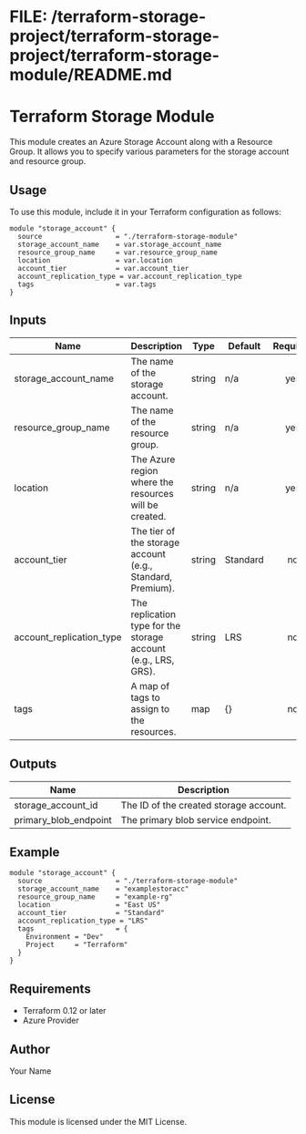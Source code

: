 # FILE: /terraform-storage-project/terraform-storage-project/terraform-storage-module/README.md

# Terraform Storage Module

This module creates an Azure Storage Account along with a Resource Group. It allows you to specify various parameters for the storage account and resource group.

## Usage

To use this module, include it in your Terraform configuration as follows:

```hcl
module "storage_account" {
  source                  = "./terraform-storage-module"
  storage_account_name    = var.storage_account_name
  resource_group_name     = var.resource_group_name
  location                = var.location
  account_tier            = var.account_tier
  account_replication_type = var.account_replication_type
  tags                    = var.tags
}
```

## Inputs

| Name                       | Description                                         | Type   | Default | Required |
|----------------------------|-----------------------------------------------------|--------|---------|:--------:|
| storage_account_name       | The name of the storage account.                    | string | n/a     |   yes    |
| resource_group_name        | The name of the resource group.                     | string | n/a     |   yes    |
| location                   | The Azure region where the resources will be created. | string | n/a     |   yes    |
| account_tier               | The tier of the storage account (e.g., Standard, Premium). | string | Standard | no     |
| account_replication_type   | The replication type for the storage account (e.g., LRS, GRS). | string | LRS     | no     |
| tags                       | A map of tags to assign to the resources.          | map    | {}      | no      |

## Outputs

| Name                  | Description                                   |
|-----------------------|-----------------------------------------------|
| storage_account_id    | The ID of the created storage account.        |
| primary_blob_endpoint | The primary blob service endpoint.            |

## Example

```hcl
module "storage_account" {
  source                  = "./terraform-storage-module"
  storage_account_name    = "examplestoracc"
  resource_group_name     = "example-rg"
  location                = "East US"
  account_tier            = "Standard"
  account_replication_type = "LRS"
  tags                    = {
    Environment = "Dev"
    Project     = "Terraform"
  }
}
```

## Requirements

- Terraform 0.12 or later
- Azure Provider

## Author

Your Name

## License

This module is licensed under the MIT License.